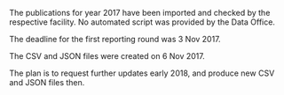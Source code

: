 The publications for year 2017 have been imported and checked by the
respective facility. No automated script was provided by the Data
Office.

The deadline for the first reporting round was 3 Nov 2017.

The CSV and JSON files were created on 6 Nov 2017.

The plan is to request further updates early 2018, and produce new CSV
and JSON files then.
